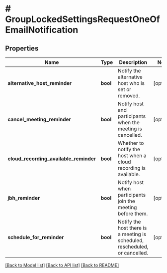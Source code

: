 # # GroupLockedSettingsRequestOneOfEmailNotification

## Properties

Name | Type | Description | Notes
------------ | ------------- | ------------- | -------------
**alternative_host_reminder** | **bool** | Notify the alternative host who is set or removed. | [optional]
**cancel_meeting_reminder** | **bool** | Notify host and participants when the meeting is cancelled. | [optional]
**cloud_recording_available_reminder** | **bool** | Whether to notify the host when a cloud recording is available. | [optional]
**jbh_reminder** | **bool** | Notify host when participants join the meeting before them. | [optional]
**schedule_for_reminder** | **bool** | Notify the host there is a meeting is scheduled, rescheduled, or cancelled. | [optional]

[[Back to Model list]](../../README.md#models) [[Back to API list]](../../README.md#endpoints) [[Back to README]](../../README.md)
